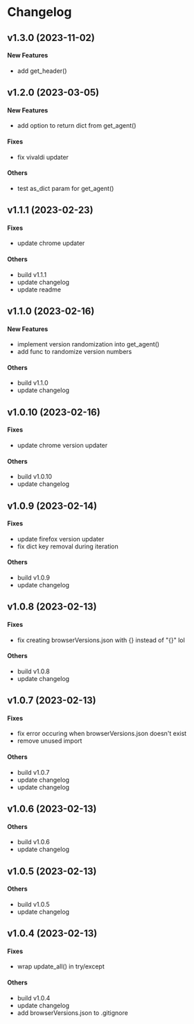 # Changelog

## v1.3.0 (2023-11-02)

#### New Features

* add get_header()

## v1.2.0 (2023-03-05)

#### New Features

* add option to return dict from get_agent()
#### Fixes

* fix vivaldi updater
#### Others

* test as_dict param for get_agent()


## v1.1.1 (2023-02-23)

#### Fixes

* update chrome updater
#### Others

* build v1.1.1
* update changelog
* update readme


## v1.1.0 (2023-02-16)

#### New Features

* implement version randomization into get_agent()
* add func to randomize version numbers
#### Others

* build v1.1.0
* update changelog


## v1.0.10 (2023-02-16)

#### Fixes

* update chrome version updater
#### Others

* build v1.0.10
* update changelog


## v1.0.9 (2023-02-14)

#### Fixes

* update firefox version updater
* fix dict key removal during iteration
#### Others

* build v1.0.9
* update changelog


## v1.0.8 (2023-02-13)

#### Fixes

* fix creating browserVersions.json with {} instead of "{}" lol
#### Others

* build v1.0.8
* update changelog


## v1.0.7 (2023-02-13)

#### Fixes

* fix error occuring when browserVersions.json doesn't exist
* remove unused import
#### Others

* build v1.0.7
* update changelog
* update changelog


## v1.0.6 (2023-02-13)

#### Others

* build v1.0.6
* update changelog


## v1.0.5 (2023-02-13)

#### Others

* build v1.0.5
* update changelog


## v1.0.4 (2023-02-13)

#### Fixes

* wrap update_all() in try/except
#### Others

* build v1.0.4
* update changelog
* add browserVersions.json to .gitignore